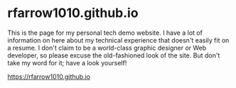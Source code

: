# rfarrow1010.github.io

This is the page for my personal tech demo website. I have a lot of information on here about my technical 
experience that doesn't easily fit on a resume. I don't claim to be a world-class graphic designer or Web
developer, so please excuse the old-fashioned look of the site. But don't take my word for it; have a look
yourself!

<https://rfarrow1010.github.io>
